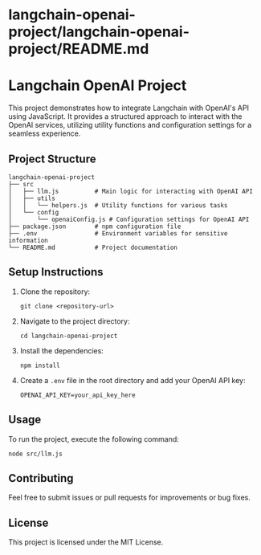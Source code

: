 # langchain-openai-project/langchain-openai-project/README.md

# Langchain OpenAI Project

This project demonstrates how to integrate Langchain with OpenAI's API using JavaScript. It provides a structured approach to interact with the OpenAI services, utilizing utility functions and configuration settings for a seamless experience.

## Project Structure

```
langchain-openai-project
├── src
│   ├── llm.js          # Main logic for interacting with OpenAI API
│   ├── utils
│   │   └── helpers.js  # Utility functions for various tasks
│   └── config
│       └── openaiConfig.js # Configuration settings for OpenAI API
├── package.json        # npm configuration file
├── .env                # Environment variables for sensitive information
└── README.md           # Project documentation
```

## Setup Instructions

1. Clone the repository:
   ```
   git clone <repository-url>
   ```

2. Navigate to the project directory:
   ```
   cd langchain-openai-project
   ```

3. Install the dependencies:
   ```
   npm install
   ```

4. Create a `.env` file in the root directory and add your OpenAI API key:
   ```
   OPENAI_API_KEY=your_api_key_here
   ```

## Usage

To run the project, execute the following command:
```
node src/llm.js
```

## Contributing

Feel free to submit issues or pull requests for improvements or bug fixes. 

## License

This project is licensed under the MIT License.